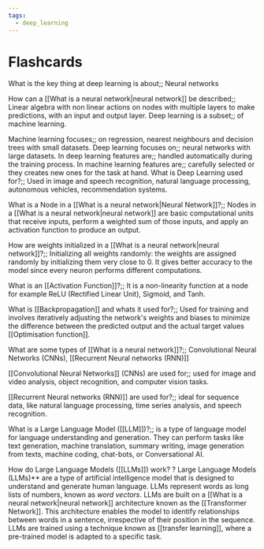 ```yaml
---
tags:
  - deep_learning
---
```



# Flashcards


<!--SR:!2000-01-01,1,250!2024-04-22,11,270--> 

What is the key thing at deep learning is about;; Neural networks
<!--SR:!2024-04-12,1,232-->
How can a [[What is a neural network|neural network]] be described;; Linear algebra with non linear actions on nodes with multiple layers to make predictions, with an input and output layer.
Deep learning is a subset;; of machine learning.
<!--SR:!2024-04-25,14,290-->
Machine learning focuses;; on regression, nearest neighbours and decision trees with small datasets.
Deep learning focuses on;; neural networks with large datasets.
In deep learning features are;; handled automatically during the training process.
In machine learning features are;; carefully selected  or they creates new ones for the task at hand.
What is Deep Learning used for?;; Used in image and speech recognition, natural language processing, autonomous vehicles, recommendation systems.

What is a Node in a [[What is a neural network|Neural Network]]?;; Nodes in a [[What is a neural network|neural network]] are basic computational units that receive inputs, perform a weighted sum of those inputs, and apply an activation function to produce an output. 



How are weights initialized in a [[What is a neural network|neural network]]?;; Initializing all weights randomly: the weights are assigned randomly by initializing them very close to 0. It gives better accuracy to the model since every neuron performs different computations.

What is an [[Activation Function]]?;; It is a non-linearity function at  a node for example  ReLU (Rectified Linear Unit), Sigmoid, and Tanh.




What is [[Backpropagation]] and whats it used for?;; Used for training and involves iteratively adjusting the network's weights and biases to minimize the difference between the predicted output and the actual target values [[Optimisation function]].

What are some types of [[What is a neural network]]?;; Convolutional Neural Networks (CNNs), [[Recurrent Neural networks (RNN)]]

[[Convolutional Neural Networks]] (CNNs) are used for;; used for image and video analysis, object recognition, and computer vision tasks.

[[Recurrent Neural networks (RNN)]] are used for?;; ideal for sequence data, like natural language processing, time series analysis, and speech recognition.




What is a Large Language Model ([[LLM]])?;;  is a type of language model for language understanding and generation. They can perform tasks like text generation, machine translation, summary writing, image generation from texts, machine coding, chat-bots, or Conversational AI.



How do Large Language Models ([[LLMs]]) work?
?
Large Language Models (LLMs)** are a type of artificial intelligence model that is designed to understand and generate human language. 
LLMs represent words as long lists of numbers, known as *word vectors*.
LLMs are built on a [[What is a neural network|neural network]] architecture known as the [[Transformer Network]].
This architecture enables the model to identify relationships between words in a sentence, irrespective of their position in the sequence.
LLMs are trained using a technique known as [[transfer learning]], where a pre-trained model is adapted to a specific task. 











